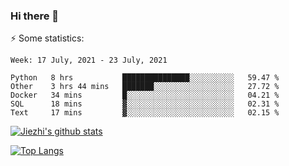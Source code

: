 ### Hi there 👋

⚡ Some statistics:

<!--START_SECTION:waka-->
```text
Week: 17 July, 2021 - 23 July, 2021

Python   8 hrs           ███████████████░░░░░░░░░░   59.47 % 
Other    3 hrs 44 mins   ███████░░░░░░░░░░░░░░░░░░   27.72 % 
Docker   34 mins         █░░░░░░░░░░░░░░░░░░░░░░░░   04.21 % 
SQL      18 mins         ▓░░░░░░░░░░░░░░░░░░░░░░░░   02.31 % 
Text     17 mins         ▓░░░░░░░░░░░░░░░░░░░░░░░░   02.15 % 
```
<!--END_SECTION:waka-->

[![Jiezhi's github stats](https://github-readme-stats.vercel.app/api?username=Jiezhi&show_icons=true)](https://github.com/Jiezhi/github-readme-stats)

[![Top Langs](https://github-readme-stats.vercel.app/api/top-langs/?username=Jiezhi&hide=javascript,html)](https://github.com/Jiezhi/github-readme-stats)
<!--
**Jiezhi/Jiezhi** is a ✨ _special_ ✨ repository because its `README.md` (this file) appears on your GitHub profile.

Here are some ideas to get you started:

- 🔭 I’m currently working on ...
- 🌱 I’m currently learning ...
- 👯 I’m looking to collaborate on ...
- 🤔 I’m looking for help with ...
- 💬 Ask me about ...
- 📫 How to reach me: ...
- 😄 Pronouns: ...
- ⚡ Fun fact: ...
-->

